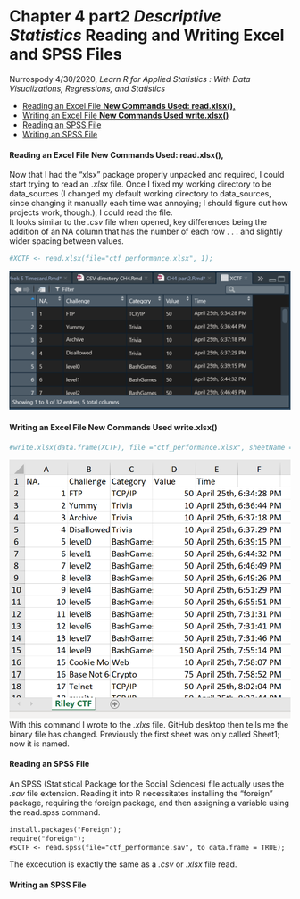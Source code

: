 Chapter 4 part2 *Descriptive Statistics* Reading and Writing Excel and
SPSS Files
================
Nurrospody
4/30/2020, *Learn R for Applied Statistics : With Data Visualizations,
Regressions, and Statistics*

  - [Reading an Excel File **New Commands Used:
    read.xlsx(),**](#reading-an-excel-file-new-commands-used-read.xlsx)
  - [Writing an Excel File **New Commands Used
    write.xlsx()**](#writing-an-excel-file-new-commands-used-write.xlsx)
  - [Reading an SPSS File](#reading-an-spss-file)
  - [Writing an SPSS File](#writing-an-spss-file)

#### Reading an Excel File **New Commands Used: read.xlsx(),**

Now that I had the “xlsx” package properly unpacked and required, I
could start trying to read an .*xlsx* file. Once I fixed my working
directory to be data\_sources (I changed my default working directory to
data\_sources, since changing it manually each time was annoying; I
should figure out how projects work, though.), I could read the file.  
It looks similar to the *.csv* file when opened, key differences being
the addition of an NA column that has the number of each row . . . and
slightly wider spacing between values.

``` r
#XCTF <- read.xlsx(file="ctf_performance.xlsx", 1);
```

![](../data_sources/xctf.png)

#### Writing an Excel File **New Commands Used write.xlsx()**

``` r
#write.xlsx(data.frame(XCTF), file ="ctf_performance.xlsx", sheetName = "Riley CTF", col.names = TRUE, row.names = FALSE);
```

![](../data_sources/xctf2.png) With this command I wrote to the *.xlxs*
file. GitHub desktop then tells me the binary file has changed.
Previously the first sheet was only called Sheet1; now it is named.

#### Reading an SPSS File

An SPSS (Statistical Package for the Social Sciences) file actually uses
the *.sav* file extension. Reading it into R necessitates installing the
“foreign” package, requiring the foreign package, and then assigning a
variable using the read.spss command.

``` spss
install.packages("Foreign"); 
require("foreign");
#SCTF <- read.spss(file="ctf_performance.sav", to data.frame = TRUE);
```

The excecution is exactly the same as a *.csv* or *.xlsx* file read.

#### Writing an SPSS File
